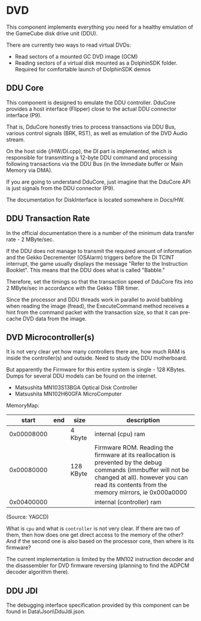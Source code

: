 ﻿# DVD

This component implements everything you need for a healthy emulation of the GameCube disk drive unit (DDU).

There are currently two ways to read virtual DVDs:
- Read sectors of a mounted GC DVD image (GCM)
- Reading sectors of a virtual disk mounted as a DolphinSDK folder. Required for comfortable launch of DolphinSDK demos

## DDU Core

This component is designed to emulate the DDU controller. DduCore provides a host interface (Flipper) close to the actual DDU connector interface (P9).

That is, DduCore honestly tries to process transactions via DDU Bus, various control signals (BRK, RST), as well as emulation of the DVD Audio stream.

On the host side (/HW/DI.cpp), the DI part is implemented, which is responsible for transmitting a 12-byte DDU command and processing following transactions via the DDU Bus (in the Immediate buffer or Main Memory via DMA).

If you are going to understand DduCore, just imagine that the DduCore API is just signals from the DDU connector (P9).

The documentation for DiskInterface is located somewhere in Docs/HW.

## DDU Transaction Rate

In the official documentation there is a number of the minimum data transfer rate - 2 MByte/sec.

If the DDU does not manage to transmit the required amount of information and the Gekko Decrementer (OSAlarm) triggers before the DI TCINT interrupt, the game usually displays the message "Refer to the Instruction Booklet".
This means that the DDU does what is called "Babble."

Therefore, set the timings so that the transaction speed of DduCore fits into 2 MByte/sec in accordance with the Gekko TBR timer.

Since the processor and DDU threads work in parallel to avoid babbling when reading the image (fread), the ExecuteCommand method receives a hint from the command packet with the transaction size, so that it can pre-cache DVD data from the image.

## DVD Microcontroller(s)

It is not very clear yet how many controllers there are, how much RAM is inside the controller(s) and outside. Need to study the DDU motherboard.

But apparently the Firmware for this entire system is single - 128 KBytes. Dumps for several DDU models can be found on the internet.

- Matsushita MN103S13BGA Optical Disk Controller 
- Matsushita MN102H60GFA MicroComputer

MemoryMap:

|start|end|size|description|
|---|---|---|---|
|0x00008000| |4 Kbyte|internal (cpu) ram|
|0x00080000| |128 KByte|Firmware ROM. Reading the firmware at its reallocation is prevented by the debug commands (immbuffer will not be changed at all). however you can read its contents from the memory mirrors, ie 0x000a0000|
|0x00400000| | |internal (controller) ram|

(Source: YAGCD)

What is `cpu` and what is `controller` is not very clear. If there are two of them, then how does one get direct access to the memory of the other? And if the second one is also based on the processor core, then where is its firmware?

The current implementation is limited by the MN102 instruction decoder and the disassembler for DVD firmware reversing (planning to find the ADPCM decoder algorithm there).

## DDU JDI

The debugging interface specification provided by this component can be found in Data\\Json\\DduJdi.json.
